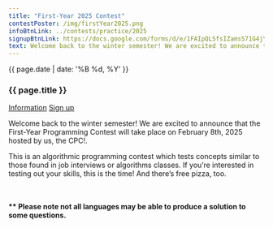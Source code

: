 ```yaml
---
title: "First-Year 2025 Contest"
contestPoster: /img/firstYear2025.png
infoBtnLink: ../contests/practice/2025
signupBtnLink: https://docs.google.com/forms/d/e/1FAIpQLSfsIZamsS71G4jYQdzL-ZI6EtPhA2gP1WktCJ-Cx7Op3IU7ag/closedform
text: Welcome back to the winter semester! We are excited to announce that the First-Year Programming Contest will take place on February 8th, 2025 hosted by us, the CPC!. This is an algorithmic programming contest which tests concepts similar to those found in job interviews or algorithms classes. If you’re interested in testing out your skills, this is the time! And there’s free pizza, too.
---
```


<div class="card post-dec">      
<div class="card-body">
<div class="container-fluid">   
<div class="row">
<div class = "col-xs-12 col-md-5">

<img class="blog-img rounded mx-auto mr-3" src="{{ page.contestPoster }}" alt="">

</div>

<div class = "col-xs-12 col-md-7">
<div class = "date-dec"> {{ page.date | date: '%B %d, %Y' }}</div>
<h3 class = "blog-title">{{ page.title }}</h3>      
<div class = "blog-line"></div>

<div class = "blog-btns">
<a class="btn contest-btn" href="{{ page.infoBtnLink }}" role="button">Information</a>
<a class="btn contest-btn" href="{{ page.signupBtnLink }}" role="button">Sign up</a>
</div>

<p>Welcome back to the winter semester! We are excited to announce that the First-Year Programming Contest will take place on February 8th, 2025 hosted by us, the CPC!.</p>

<p>This is an algorithmic programming contest which tests concepts similar to those found in job interviews or algorithms classes. If you’re interested in testing out your skills, this is the time! And there’s free pizza, too.
</p>

<p><b>
<br><br>** Please note not all languages may be able to produce a solution to some questions.
</b>

</p>

</div>
</div>
</div>
</div>
</div>
